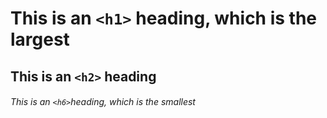 # This is an `<h1>` heading, which is the largest

## This is an `<h2>` heading

###### This is an `<h6>`heading, which is the smallest
